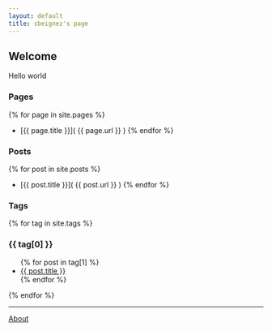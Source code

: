 ```yaml
---
layout: default
title: sbeignez's page
---
```


## Welcome

Hello world

### Pages

{% for page in site.pages %}
* [{{ page.title }}]( {{ page.url }} )
{% endfor %}

<!-- <ul>
  {% for page in site.pages %}
  <li>
      <a href="{{ page.url }}">{{ page.title }}</a>
  </li>
  {% endfor %}
</ul> -->

### Posts
<!-- <ul>
{% for post in site.posts %}
<li>
    <a href="{{ post.url }}">{{ post.title }}</a>
</li>
{% endfor %}
</ul> -->

{% for post in site.posts %}
* [{{ post.title }}]( {{ post.url }} )
{% endfor %}

### Tags

{% for tag in site.tags %}
  <h3>{{ tag[0] }}</h3>
  <ul>
    {% for post in tag[1] %}
      <li><a href="{{ post.url }}">{{ post.title }}</a></li>
    {% endfor %}
  </ul>
{% endfor %}

---
[About](about.html)


